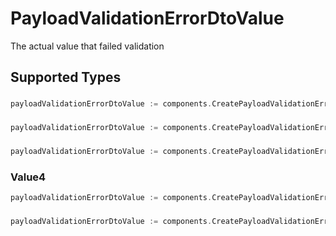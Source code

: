 # PayloadValidationErrorDtoValue

The actual value that failed validation


## Supported Types

### 

```go
payloadValidationErrorDtoValue := components.CreatePayloadValidationErrorDtoValueStr(string{/* values here */})
```

### 

```go
payloadValidationErrorDtoValue := components.CreatePayloadValidationErrorDtoValueNumber(float64{/* values here */})
```

### 

```go
payloadValidationErrorDtoValue := components.CreatePayloadValidationErrorDtoValueBoolean(bool{/* values here */})
```

### Value4

```go
payloadValidationErrorDtoValue := components.CreatePayloadValidationErrorDtoValueValue4(components.Value4{/* values here */})
```

### 

```go
payloadValidationErrorDtoValue := components.CreatePayloadValidationErrorDtoValueArrayOfValue5([]*components.Value5{/* values here */})
```

